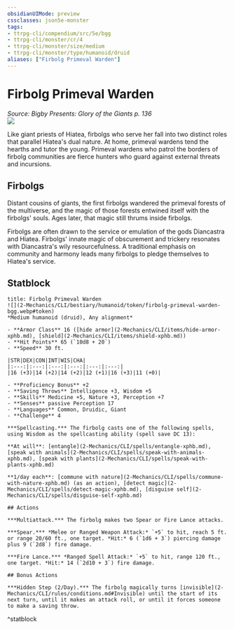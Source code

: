 ```yaml
---
obsidianUIMode: preview
cssclasses: json5e-monster
tags:
- ttrpg-cli/compendium/src/5e/bgg
- ttrpg-cli/monster/cr/4
- ttrpg-cli/monster/size/medium
- ttrpg-cli/monster/type/humanoid/druid
aliases: ["Firbolg Primeval Warden"]
---
```

# Firbolg Primeval Warden
*Source: Bigby Presents: Glory of the Giants p. 136*  
![](2-Mechanics/CLI/bestiary/humanoid/img/firbolg-primeval-warden.webp#right)

Like giant priests of Hiatea, firbolgs who serve her fall into two distinct roles that parallel Hiatea's dual nature. At home, primeval wardens tend the hearths and tutor the young. Primeval wardens who patrol the borders of firbolg communities are fierce hunters who guard against external threats and incursions.

## Firbolgs

Distant cousins of giants, the first firbolgs wandered the primeval forests of the multiverse, and the magic of those forests entwined itself with the firbolgs' souls. Ages later, that magic still thrums inside firbolgs.

Firbolgs are often drawn to the service or emulation of the gods Diancastra and Hiatea. Firbolgs' innate magic of obscurement and trickery resonates with Diancastra's wily resourcefulness. A traditional emphasis on community and harmony leads many firbolgs to pledge themselves to Hiatea's service.

## Statblock

```ad-statblock
title: Firbolg Primeval Warden
![](2-Mechanics/CLI/bestiary/humanoid/token/firbolg-primeval-warden-bgg.webp#token)
*Medium humanoid (druid), Any alignment*

- **Armor Class** 16 ([hide armor](2-Mechanics/CLI/items/hide-armor-xphb.md), [shield](2-Mechanics/CLI/items/shield-xphb.md))
- **Hit Points** 65 (`10d8 + 20`) 
- **Speed** 30 ft.

|STR|DEX|CON|INT|WIS|CHA|
|:---:|:---:|:---:|:---:|:---:|:---:|
|16 (+3)|14 (+2)|14 (+2)|12 (+1)|16 (+3)|11 (+0)|

- **Proficiency Bonus** +2
- **Saving Throws** Intelligence +3, Wisdom +5
- **Skills** Medicine +5, Nature +3, Perception +7
- **Senses** passive Perception 17
- **Languages** Common, Druidic, Giant
- **Challenge** 4

***Spellcasting.*** The firbolg casts one of the following spells, using Wisdom as the spellcasting ability (spell save DC 13):

**At will**: [entangle](2-Mechanics/CLI/spells/entangle-xphb.md), [speak with animals](2-Mechanics/CLI/spells/speak-with-animals-xphb.md), [speak with plants](2-Mechanics/CLI/spells/speak-with-plants-xphb.md)

**1/day each**: [commune with nature](2-Mechanics/CLI/spells/commune-with-nature-xphb.md) (as an action), [detect magic](2-Mechanics/CLI/spells/detect-magic-xphb.md), [disguise self](2-Mechanics/CLI/spells/disguise-self-xphb.md)

## Actions

***Multiattack.*** The firbolg makes two Spear or Fire Lance attacks.

***Spear.*** *Melee or Ranged Weapon Attack:* `+5` to hit, reach 5 ft. or range 20/60 ft., one target. *Hit:* 6 (`1d6 + 3`) piercing damage plus 9 (`2d8`) fire damage.

***Fire Lance.*** *Ranged Spell Attack:* `+5` to hit, range 120 ft., one target. *Hit:* 14 (`2d10 + 3`) fire damage.

## Bonus Actions

***Hidden Step (2/Day).*** The firbolg magically turns [invisible](2-Mechanics/CLI/rules/conditions.md#Invisible) until the start of its next turn, until it makes an attack roll, or until it forces someone to make a saving throw.
```
^statblock
